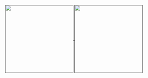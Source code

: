 <a href="" style="pointer-events: none;">
  <img align="center" src="https://github-readme-stats.anuraghazra1.vercel.app/api/top-langs/?username=FlyKite&theme=nord&hide=c" height="220"/>
</a>
<a href="" style="pointer-events: none;">
  <img align="center" src="https://github-readme-stats.anuraghazra1.vercel.app/api?username=FlyKite&show_icons=true&count_private=true&theme=nord" height="220"/>
</a>
<!--
### Hi there 👋

**FlyKite/FlyKite** is a ✨ _special_ ✨ repository because its `README.md` (this file) appears on your GitHub profile.

Here are some ideas to get you started:

- 🔭 I’m currently working on ...
- 🌱 I’m currently learning ...
- 👯 I’m looking to collaborate on ...
- 🤔 I’m looking for help with ...
- 💬 Ask me about ...
- 📫 How to reach me: ...
- 😄 Pronouns: ...
- ⚡ Fun fact: ...
-->
